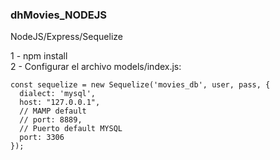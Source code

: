 ### dhMovies_NODEJS
NodeJS/Express/Sequelize

1 - npm install  
2 - Configurar el archivo models/index.js:  
```
const sequelize = new Sequelize('movies_db', user, pass, {
  dialect: 'mysql',
  host: "127.0.0.1",
  // MAMP default
  // port: 8889,
  // Puerto default MYSQL
  port: 3306
});
```
